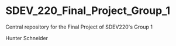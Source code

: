 # SDEV_220_Final_Project_Group_1
Central repository for the Final Project of SDEV220's Group 1

Hunter Schneider
